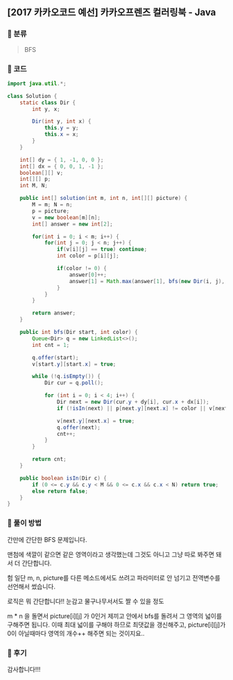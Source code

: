 ## [2017 카카오코드 예선] 카카오프렌즈 컬러링북 - Java

### :book: 분류

> BFS



###  :book: 코드

```java
import java.util.*;

class Solution {
    static class Dir {
        int y, x;

        Dir(int y, int x) {
            this.y = y;
            this.x = x;
        }
    }

    int[] dy = { 1, -1, 0, 0 };
    int[] dx = { 0, 0, 1, -1 };
    boolean[][] v;
    int[][] p;
    int M, N;

    public int[] solution(int m, int n, int[][] picture) {
        M = m; N = n;
        p = picture;
        v = new boolean[m][n];
        int[] answer = new int[2];

        for(int i = 0; i < m; i++) {
            for(int j = 0; j < n; j++) {
                if(v[i][j] == true) continue;
                int color = p[i][j];

                if(color != 0) {
                    answer[0]++;
                    answer[1] = Math.max(answer[1], bfs(new Dir(i, j), color));
                }
            }
        }

        return answer;
    }

    public int bfs(Dir start, int color) {
        Queue<Dir> q = new LinkedList<>();
        int cnt = 1;

        q.offer(start);
        v[start.y][start.x] = true;

        while (!q.isEmpty()) {
            Dir cur = q.poll();

            for (int i = 0; i < 4; i++) {
                Dir next = new Dir(cur.y + dy[i], cur.x + dx[i]);
                if (!isIn(next) || p[next.y][next.x] != color || v[next.y][next.x] == true) continue;

                v[next.y][next.x] = true;
                q.offer(next);
                cnt++;
            }
        }

        return cnt;
    }

    public boolean isIn(Dir c) {
        if (0 <= c.y && c.y < M && 0 <= c.x && c.x < N) return true;
        else return false;
    }
}
```



### :book: 풀이 방법

간만에 간단한 BFS 문제입니다.

맨첨에 색깔이 같으면 같은 영역이라고 생각했는데 그것도 아니고 그냥 따로 봐주면 돼서 더 간단합니다.

험 일단 m, n, picture를 다른 메소드에서도 쓰려고 파라미터로 안 넘기고 전역변수를 선언해서 썼습니다. 

로직은 뭐 간단합니다!! 눈감고 물구나무서서도 짤 수 있을 정도

 

m * n 을 돌면서 picture[i][j] 가 0인거 제끼고 안에서 bfs를 돌려서 그 영역의 넓이를 구해주면 됩니다. 이때 최대 넓이를 구해야 하므로 최댓값을 갱신해주고, picture[i][j]가 0이 아닐때마다 영역의 개수++ 해주면 되는 것이지요..



###  :book: 후기

감사합니다!!!